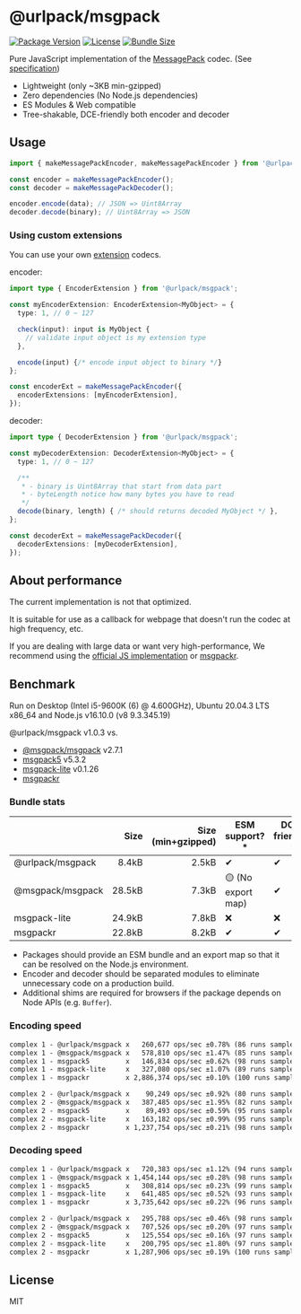 # @urlpack/msgpack

[![Package Version](https://img.shields.io/npm/v/@urlpack/msgpack)](https://npm.im/@urlpack/msgpack)
[![License](https://img.shields.io/npm/l/@urlpack/msgpack)](#License)
[![Bundle Size](https://img.shields.io/bundlephobia/minzip/@urlpack/msgpack)](https://bundlephobia.com/package/@urlpack/msgpack)

Pure JavaScript implementation of the [MessagePack](https://msgpack.org/) codec. (See [specification](https://github.com/msgpack/msgpack/blob/master/spec.md))

- Lightweight (only ~3KB min-gzipped)
- Zero dependencies (No Node.js dependencies)
- ES Modules & Web compatible
- Tree-shakable, DCE-friendly both encoder and decoder

## Usage

```ts
import { makeMessagePackEncoder, makeMessagePackEncoder } from '@urlpack/msgpack';

const encoder = makeMessagePackEncoder();
const decoder = makeMessagePackDecoder();

encoder.encode(data); // JSON => Uint8Array
decoder.decode(binary); // Uint8Array => JSON
```

### Using custom extensions

You can use your own [extension](https://github.com/msgpack/msgpack/blob/master/spec.md#extension-types) codecs.

encoder:
```ts
import type { EncoderExtension } from '@urlpack/msgpack';

const myEncoderExtension: EncoderExtension<MyObject> = {
  type: 1, // 0 ~ 127

  check(input): input is MyObject {
    // validate input object is my extension type
  },

  encode(input) {/* encode input object to binary */}
};

const encoderExt = makeMessagePackEncoder({
  encoderExtensions: [myEncoderExtension],
});
```

decoder:
```ts
import type { DecoderExtension } from '@urlpack/msgpack';

const myDecoderExtension: DecoderExtension<MyObject> = {
  type: 1, // 0 ~ 127

  /**
   * - binary is Uint8Array that start from data part
   * - byteLength notice how many bytes you have to read
   */
  decode(binary, length) { /* should returns decoded MyObject */ },
};

const decoderExt = makeMessagePackDecoder({
  decoderExtensions: [myDecoderExtension],
});
```

## About performance

The current implementation is not that optimized.

It is suitable for use as a callback for webpage that doesn't run the codec at high frequency, etc.

If you are dealing with large data or want very high-performance, We recommend using the [official JS implementation](https://github.com/msgpack/msgpack-javascript) or [msgpackr](https://github.com/kriszyp/msgpackr).

## Benchmark

Run on Desktop (Intel i5-9600K (6) @ 4.600GHz), Ubuntu 20.04.3 LTS x86_64 and Node.js v16.10.0 (v8 9.3.345.19)

@urlpack/msgpack v1.0.3 vs.
- [@msgpack/msgpack](https://github.com/msgpack/msgpack-javascript) v2.7.1
- [msgpack5](https://github.com/mcollina/msgpack5) v5.3.2
- [msgpack-lite](https://github.com/kawanet/msgpack-lite) v0.1.26
- [msgpackr](https://github.com/kriszyp/msgpackr)

### Bundle stats

|                  | Size   | Size (min+gzipped) | ESM support?*       | DCE-friendly?* | Zero-dependencies* |
|:-----------------|-------:|-------------------:|---------------------|----------------|--------------------|
| @urlpack/msgpack | 8.4kB  | 2.5kB              | ✔                   | ✔              | ✔                  |
| @msgpack/msgpack | 28.5kB | 7.3kB              | 🟡 (No export map)  | ✔              | ✔                  |
| msgpack-lite     | 24.9kB | 7.8kB              | ❌                  | ❌             | ❌                 |
| msgpackr         | 22.8kB | 8.2kB              | ✔                   | ✔              | ✔                  |

* Packages should provide an ESM bundle and an export map so that it can be resolved on the Node.js environment.
* Encoder and decoder should be separated modules to eliminate unnecessary code on a production build.
* Additional shims are required for browsers if the package depends on Node APIs (e.g. `Buffer`).

### Encoding speed

```txt
complex 1 - @urlpack/msgpack x   260,677 ops/sec ±0.78% (86 runs sampled)
complex 1 - @msgpack/msgpack x   578,810 ops/sec ±1.47% (85 runs sampled)
complex 1 - msgpack5         x   146,834 ops/sec ±0.62% (98 runs sampled)
complex 1 - msgpack-lite     x   327,080 ops/sec ±1.07% (89 runs sampled)
complex 1 - msgpackr         x 2,886,374 ops/sec ±0.10% (100 runs sampled)

complex 2 - @urlpack/msgpack x    90,249 ops/sec ±0.92% (80 runs sampled)
complex 2 - @msgpack/msgpack x   387,485 ops/sec ±1.95% (82 runs sampled)
complex 2 - msgpack5         x    89,493 ops/sec ±0.59% (95 runs sampled)
complex 2 - msgpack-lite     x   163,182 ops/sec ±0.99% (95 runs sampled)
complex 2 - msgpackr         x 1,237,754 ops/sec ±0.21% (98 runs sampled)
```

### Decoding speed

```txt
complex 1 - @urlpack/msgpack x   720,383 ops/sec ±1.12% (94 runs sampled)
complex 1 - @msgpack/msgpack x 1,454,144 ops/sec ±0.28% (98 runs sampled)
complex 1 - msgpack5         x   308,814 ops/sec ±0.23% (99 runs sampled)
complex 1 - msgpack-lite     x   641,485 ops/sec ±0.52% (93 runs sampled)
complex 1 - msgpackr         x 3,735,642 ops/sec ±0.22% (96 runs sampled)

complex 2 - @urlpack/msgpack x   295,788 ops/sec ±0.46% (98 runs sampled)
complex 2 - @msgpack/msgpack x   707,526 ops/sec ±0.20% (97 runs sampled)
complex 2 - msgpack5         x   125,554 ops/sec ±0.16% (97 runs sampled)
complex 2 - msgpack-lite     x   200,795 ops/sec ±1.80% (97 runs sampled)
complex 2 - msgpackr         x 1,287,906 ops/sec ±0.19% (100 runs sampled)
```

## License

MIT

